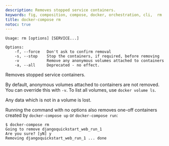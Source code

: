 ```yaml
---
description: Removes stopped service containers.
keywords: fig, composition, compose, docker, orchestration, cli,  rm
title: docker-compose rm
notoc: true
---
```


```none
Usage: rm [options] [SERVICE...]

Options:
    -f, --force   Don't ask to confirm removal
    -s, --stop    Stop the containers, if required, before removing
    -v            Remove any anonymous volumes attached to containers
    -a, --all     Deprecated - no effect.
```

Removes stopped service containers.

By default, anonymous volumes attached to containers are not removed. You
can override this with `-v`. To list all volumes,  use `docker volume ls`.

Any data which is not in a volume is lost.

Running the command with no options also removes one-off containers created
by `docker-compose up` or `docker-compose run`:

```none
$ docker-compose rm
Going to remove djangoquickstart_web_run_1
Are you sure? [yN] y
Removing djangoquickstart_web_run_1 ... done
```